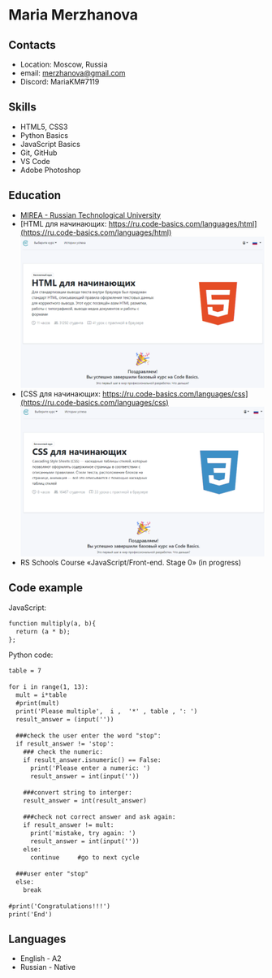 # Maria Merzhanova

## Contacts

- Location: Moscow, Russia
- email: merzhanova@gmail.com
- Discord: MariaKM#7119

## Skills

- HTML5, CSS3
- Python Basics
- JavaScript Basics
- Git, GitHub
- VS Code
- Adobe Photoshop

## Education

- [MIREA - Russian Technological University](https://english.mirea.ru/)
- [HTML для начинающих: https://ru.code-basics.com/languages/html](https://ru.code-basics.com/languages/html)
  ![HTML для начинающих](img/HTML-course-complete-Screenshot.png)
- [CSS для начинающих: https://ru.code-basics.com/languages/css](https://ru.code-basics.com/languages/css)
  ![CSS для начинающих](img/CSS-course-complete-Screenshot.png)
- RS Schools Course «JavaScript/Front-end. Stage 0» (in progress)

## Code example

JavaScript:

```
function multiply(a, b){
  return (a * b);
};
```

Python code:

```
table = 7

for i in range(1, 13):
  mult = i*table
  #print(mult)
  print('Please multiple',  i ,  '*' , table , ': ')
  result_answer = (input(''))

  ###check the user enter the word "stop":
  if result_answer != 'stop':
    ### check the numeric:
    if result_answer.isnumeric() == False:
      print('Please enter a numeric: ')
      result_answer = int(input(''))

    ###convert string to interger:
    result_answer = int(result_answer)

    ###check not correct answer and ask again:
    if result_answer != mult:
      print('mistake, try again: ')
      result_answer = int(input(''))
    else:
      continue     #go to next cycle

  ###user enter "stop"
  else:
    break

#print('Congratulations!!!')
print('End')
```

## Languages

- English - A2
- Russian - Native